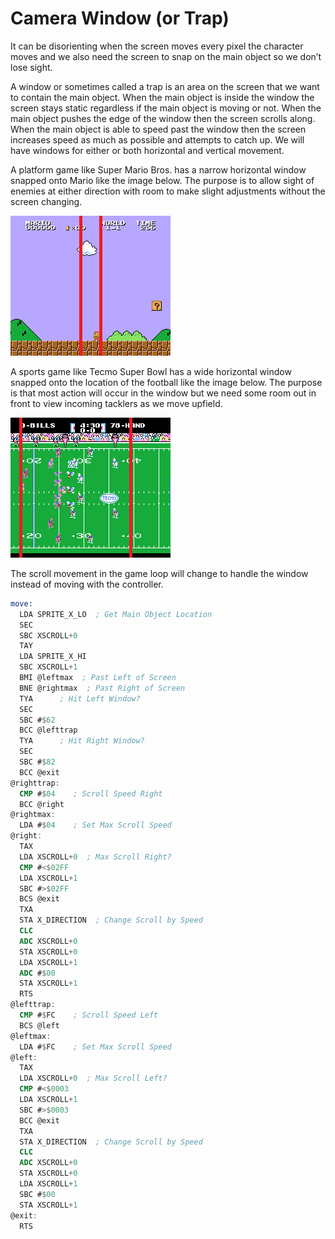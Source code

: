 # Camera Window (or Trap)

It can be disorienting when the screen moves every pixel the character moves and we also need the screen to snap on the main object so we don’t lose sight.

A window or sometimes called a trap is an area on the screen that we want to contain the main object.  When the main object is inside the window the screen stays static regardless if the main object is moving or not.  When the main object pushes the edge of the window then the screen scrolls along.  When the main object is able to speed past the window then the screen increases speed as much as possible and attempts to catch up.  We will have windows for either or both horizontal and vertical movement.

A platform game like Super Mario Bros. has a narrow horizontal window snapped onto Mario like the image below.  The purpose is to allow sight of enemies at either direction with room to make slight adjustments without the screen changing.

![""](../../docs/images/trap-01.png "Platformer")

A sports game like Tecmo Super Bowl has a wide horizontal window snapped onto the location of the football like the image below.  The purpose is that most action will occur in the window but we need some room out in front to view incoming tacklers as we move upfield.

![""](../../docs/images/trap-02.png "Sports Game")

The scroll movement in the game loop will change to handle the window instead of moving with the controller.

```nasm
move:
  LDA SPRITE_X_LO  ; Get Main Object Location
  SEC
  SBC XSCROLL+0
  TAY
  LDA SPRITE_X_HI
  SBC XSCROLL+1
  BMI @leftmax  ; Past Left of Screen
  BNE @rightmax  ; Past Right of Screen
  TYA      ; Hit Left Window?
  SEC
  SBC #$62
  BCC @lefttrap
  TYA      ; Hit Right Window?
  SEC
  SBC #$82
  BCC @exit
@righttrap:
  CMP #$04    ; Scroll Speed Right
  BCC @right
@rightmax:
  LDA #$04    ; Set Max Scroll Speed
@right:
  TAX
  LDA XSCROLL+0  ; Max Scroll Right?
  CMP #<$02FF
  LDA XSCROLL+1
  SBC #>$02FF
  BCS @exit
  TXA
  STA X_DIRECTION  ; Change Scroll by Speed
  CLC
  ADC XSCROLL+0
  STA XSCROLL+0
  LDA XSCROLL+1
  ADC #$00
  STA XSCROLL+1
  RTS
@lefttrap:
  CMP #$FC    ; Scroll Speed Left
  BCS @left
@leftmax:
  LDA #$FC    ; Set Max Scroll Speed
@left:
  TAX
  LDA XSCROLL+0  ; Max Scroll Left?
  CMP #<$0003
  LDA XSCROLL+1
  SBC #>$0003
  BCC @exit
  TXA
  STA X_DIRECTION  ; Change Scroll by Speed
  CLC
  ADC XSCROLL+0
  STA XSCROLL+0
  LDA XSCROLL+1
  SBC #$00
  STA XSCROLL+1
@exit:
  RTS
```
